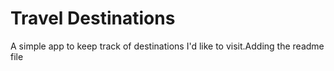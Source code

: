 # Travel Destinations

A simple app to keep track of destinations I'd like to visit.Adding the readme file

